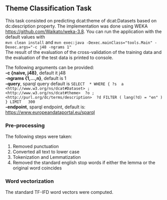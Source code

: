 ## Theme Classification Task

This task consisted on predicting dcat:theme of dcat:Datasets based on dc:description property. The implementation was done using WEKA https://github.com/Waikato/weka-3.8.
You can run the application with the default values with <br />`mvn clean install` and `mvn exec:java -Dexec.mainClass="tools.Main" -Dexec.args="-c j48 -ngrams 1"`<br /> 
The result of the evaluation of the cross-validation of the training data and the evaluation of the test data is printed to console.

The following arguments can be provided: <br />
**-c {naive, j48}**, default it j48<br />
**-ngrams {1,...,n}**, default is 1 <br />
**-query**, sparql query default is 
`SELECT  *
WHERE
{ ?s  a                     <http://www.w3.org/ns/dcat#Dataset> ;
               <http://www.w3.org/ns/dcat#theme>  ?o ;
         <http://purl.org/dc/terms/description>  ?d
     FILTER ( lang(?d) = "en" )
} LIMIT   300 `<br />
**-endpoint**, sparql endpoint, default is: https://www.europeandataportal.eu/sparql

### Pre-processing
The following steps were taken:<br />
1. Removed punctuation <br />
2. Converted all text to lower case <br />
3. Tokenization and Lemmatization <br />
4. Removed the standard english stop words if either the lemma or the original word coincides <br />

### Word vectorization
The standard TF-IFD word vectors were computed.


